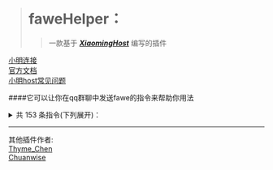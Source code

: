 ># faweHelper：
>>一款基于 ***[XiaomingHost](https://github.com/chuanweise/XiaoMingBot/)*** 编写的插件

[小明连接](https://github.com/chuanweise/XiaoMingBot)  
[官方文档](http://chuanwise.cn:10074/#/manual)  
[小明host常见问题](http://chuanwise.cn:10074/#/question)

####它可以让你在qq群聊中发送fawe的指令来帮助你用法
<details>  

<summary>共 153 条指令(下列展开)：  </summary>

1. /.s
2. //
3. //brush
4. //calc
5. //center
6. //chunk
7. //confirm
8. //contract
9. //copy
10. //cuont
11. //curve
12. //cut
13. //defrom
14. //distr
15. //drain
16. //ex
17. //expand
18. //faces
19. //fall
20. //fast
21. //fill
22. //fillr
23. //fixlava
24. //fixlighting
25. //fixwater
26. //flip
27. //flora
28. //forest
29. //frb
30. //getlighting
31. //gmask
32. //green
33. //gsmask
34. //gtransform
35. //help
36. //hollow
37. //hpos1
38. //hpos2
39. //hpyramid
40. //image
41. //inset
42. //lay
43. //lazycopy
44. //line
45. //listbrush
46. //masks
47. //move
48. //naturalize
49. //nbtinfo
50. //ore
51. //ores
52. //outset
53. //overlay
54. //paste
55. //place
56. //pos1
57. //pos2
58. //pyramid
59. //redo
60. //regen
61. //removeabove
62. //removebelow
63. //removelight
64. //removenear
65. //replace
66. //replacenear
67. //rotate
68. //searchitem
69. //sel
70. //set
71. //setblocklight
72. //setskylight
73. //shift
74. //siza
75. //smooth
76. //snow
77. //stack
78. //thaw
79. //tips
80. //toggleplace
81. //undo
82. //walls
83. //wand
84. //wea
85. //wer
86. /anvil
87. /ascend
88. /asset
89. /biomeinfo
90. /biomelist
91. /butcher
92. /caves
93. /ceil
94. /chunkinfo
95. /clearclipboard
96. /cs
97. /cyl
98. /delchunks
99. /descend
100. /download
101. /forestgen
102. /generate
103. /generatebiome
104. /hcyl
105. /hsphere
106. /jumpto
107. /lazycut
108. /listchunks
109. /loadbrush
110. /mask
111. /masks
112. /mat
113. /none
114. /patterms
115. /patterns
116. /primary
117. /pumpkins
118. /range
119. /remove  
120. /restore
121. /savebrush
122. /schematic
123. /scroll
124. /secondary
125. /setbiome
126. /size
127. /smask
128. /snapshotafter
129. /snapshotbefore
130. /snapshotlist
131. /snapshotsel
132. /snapshotuse
133. /sp
134. /sphere
135. /target
136. /targetmask
137. /thru
138. /toggleeditwand
139. /tool
140. /transform
141. /transforms
142. /unstuck
143. /up
144. /visualize
145. /we  changelog
146. /we  cui
147. /we  debugpaste
148. /we  help
149. /we  reload
150. /we  threads
151. /we  tz
152. /we  version
153. //clearhistory

</details>  

-----
其他插件作者:  
[Thyme_Chen](https://github.com/ThymeChen/)  
[Chuanwise](https://github.com/Chuanwise)
